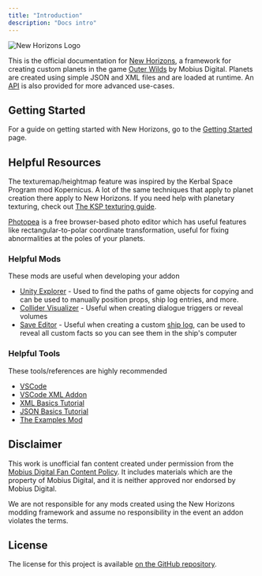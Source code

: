 ```yaml
---
title: "Introduction"
description: "Docs intro"
---
```


![New Horizons Logo](/home_logo.webp)

This is the official documentation for [New Horizons](https://github.com/xen-42/outer-wilds-new-horizons), a framework for creating custom planets in the game [Outer Wilds](https://www.mobiusdigitalgames.com/outer-wilds.html) by Mobius Digital. Planets are created using simple JSON and XML files and are loaded at runtime. An [API](/en/api) is also provided for more advanced use-cases.

## Getting Started

For a guide on getting started with New Horizons, go to the [Getting Started](/en/getting-started) page.

## Helpful Resources

The texturemap/heightmap feature was inspired by the Kerbal Space Program mod Kopernicus. A lot of the same techniques that apply to
planet creation there apply to New Horizons. If you need help with planetary texturing, check out [The KSP texturing guide](https://forum.kerbalspaceprogram.com/index.php?/topic/165285-planetary-texturing-guide-repository/).

[Photopea](https://www.photopea.com/) is a free browser-based photo editor which has useful features like
rectangular-to-polar coordinate transformation, useful for fixing abnormalities at the poles of your planets.

### Helpful Mods

These mods are useful when developing your addon

- [Unity Explorer](https://outerwildsmods.com/mods/unityexplorer) - Used to find the paths of game objects for copying and can be used to manually position props, ship log entries, and more.
- [Collider Visualizer](https://outerwildsmods.com/mods/collidervisualizer) - Useful when creating dialogue triggers or reveal volumes
- [Save Editor](https://outerwildsmods.com/mods/saveeditor) - Useful when creating a custom [ship log](/en/ship-log), can be used to reveal all custom facts so you can see them in the ship's computer

### Helpful Tools

These tools/references are highly recommended

- [VSCode](https://code.visualstudio.com/)
- [VSCode XML Addon](https://marketplace.visualstudio.com/items?itemName=redhat.vscode-xml)
- [XML Basics Tutorial](https://www.w3schools.com/xml/xml_whatis.asp)
- [JSON Basics Tutorial](https://www.tutorialspoint.com/json/index.htm)
- [The Examples Mod](https://github.com/xen-42/ow-new-horizons-examples)

## Disclaimer

This work is unofficial fan content created under permission from the [Mobius Digital Fan Content Policy](https://www.mobiusdigitalgames.com/fan-content-policy.html). It includes materials which are the property of Mobius Digital, and it is neither approved nor endorsed by Mobius Digital.  

We are not responsible for any mods created using the New Horizons modding framework and assume no responsibility in the event an addon violates the terms.

## License

The license for this project is available [on the GitHub repository](https://github.com/xen-42/outer-wilds-new-horizons/blob/main/LICENSE).
